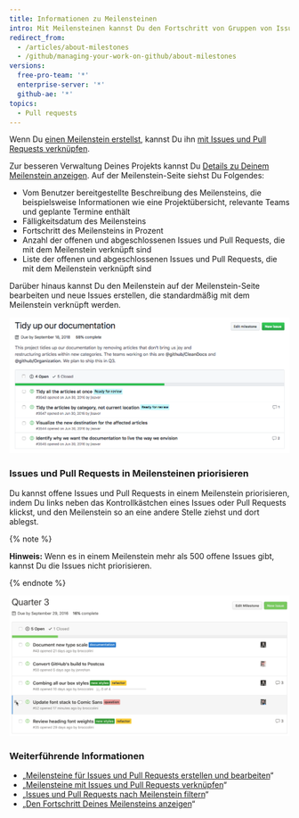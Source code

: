 ```yaml
---
title: Informationen zu Meilensteinen
intro: Mit Meilensteinen kannst Du den Fortschritt von Gruppen von Issues oder Pull Requests in einem Repository verfolgen.
redirect_from:
  - /articles/about-milestones
  - /github/managing-your-work-on-github/about-milestones
versions:
  free-pro-team: '*'
  enterprise-server: '*'
  github-ae: '*'
topics:
  - Pull requests
---
```

Wenn Du [einen Meilenstein erstellst](/articles/creating-and-editing-milestones-for-issues-and-pull-requests), kannst Du ihn [mit Issues und Pull Requests verknüpfen](/articles/associating-milestones-with-issues-and-pull-requests).

Zur besseren Verwaltung Deines Projekts kannst Du [Details zu Deinem Meilenstein anzeigen](/articles/viewing-your-milestone-s-progress). Auf der Meilenstein-Seite siehst Du Folgendes:

- Vom Benutzer bereitgestellte Beschreibung des Meilensteins, die beispielsweise Informationen wie eine Projektübersicht, relevante Teams und geplante Termine enthält
- Fälligkeitsdatum des Meilensteins
- Fortschritt des Meilensteins in Prozent
- Anzahl der offenen und abgeschlossenen Issues und Pull Requests, die mit dem Meilenstein verknüpft sind
- Liste der offenen und abgeschlossenen Issues und Pull Requests, die mit dem Meilenstein verknüpft sind

Darüber hinaus kannst Du den Meilenstein auf der Meilenstein-Seite bearbeiten und neue Issues erstellen, die standardmäßig mit dem Meilenstein verknüpft werden.

![Meilenstein-Seite](/assets/images/help/issues/milestone-info-page.png)

### Issues und Pull Requests in Meilensteinen priorisieren

Du kannst offene Issues und Pull Requests in einem Meilenstein priorisieren, indem Du links neben das Kontrollkästchen eines Issues oder Pull Requests klickst, und den Meilenstein so an eine andere Stelle ziehst und dort ablegst.

{% note %}

**Hinweis:** Wenn es in einem Meilenstein mehr als 500 offene Issues gibt, kannst Du die Issues nicht priorisieren.

{% endnote %}

![Neu angeordneter Meilenstein](/assets/images/help/issues/milestone-reordered.gif)

### Weiterführende Informationen

- „[Meilensteine für Issues und Pull Requests erstellen und bearbeiten](/articles/creating-and-editing-milestones-for-issues-and-pull-requests)“
- „[Meilensteine mit Issues und Pull Requests verknüpfen](/articles/associating-milestones-with-issues-and-pull-requests)“
- „[Issues und Pull Requests nach Meilenstein filtern](/articles/filtering-issues-and-pull-requests-by-milestone)“
- „[Den Fortschritt Deines Meilensteins anzeigen](/articles/viewing-your-milestone-s-progress)“
